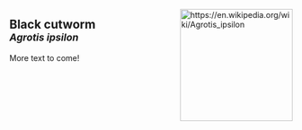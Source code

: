 <img 
title="https://en.wikipedia.org/wiki/Agrotis_ipsilon"
src="https://upload.wikimedia.org/wikipedia/commons/c/c3/Agrotis_ipsilon_aneituma.jpg" 
height="200"
class="center"
align="right">

## Black cutworm <br><sup>*Agrotis ipsilon*</sup>

More text to come!

<!--stackedit_data:
eyJoaXN0b3J5IjpbMTQ3OTg3NzA1OSwtNjA4MDE4MTUwXX0=
-->